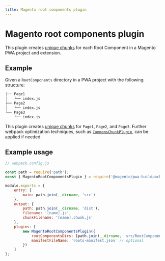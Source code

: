 ```yaml
---
title: Magento root components plugin
---
```


# Magento root components plugin

This plugin creates [unique chunks] for each Root Component in a Magento PWA project and extension.

## Example

Given a `RootComponents` directory in a PWA project with the following structure:

``` sh
├── Page1
│   └── index.js
├── Page2
│   └── index.js
└── Page3
    └── index.js
```

This plugin creates [unique chunks][] for `Page1`, `Page2`, and `Page3`.
Further webpack optimization techniques, such as [`CommonsChunkPlugin`][], can be applied if needed.

[unique chunks]: https://webpack.js.org/guides/code-splitting/
[`CommonsChunkPlugin`]: https://webpack.js.org/plugins/commons-chunk-plugin/

## Example usage

``` javascript
// webpack.config.js

const path = require('path');
const { MagentoRootComponentsPlugin } = require('@magento/pwa-buildpack');

module.exports = {
    entry: {
        main: path.join(__dirname, 'src')
    },
    output: {
        path: path.join(__dirname, 'dist'),
        filename: '[name].js',
        chunkFilename: '[name].chunk.js'
    },
    plugins: [
        new MagentoRootComponentsPlugin({
            rootComponentsDirs: [path.join(__dirname, 'src/RootComponents')], // optional
            manifestFileName: 'roots-manifest.json' // optional
        })
    ]
};
```

